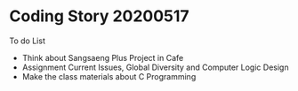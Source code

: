 # Coding Story 20200517

To do List
- Think about Sangsaeng Plus Project in Cafe
- Assignment Current Issues, Global Diversity and Computer Logic Design
- Make the class materials about C Programming
